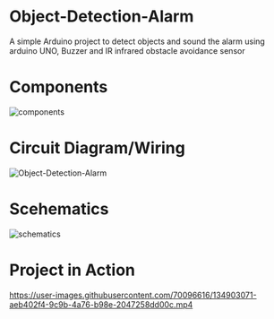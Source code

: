 # Object-Detection-Alarm
A simple Arduino project to detect objects and sound the alarm using arduino UNO, Buzzer and IR infrared obstacle avoidance sensor

# Components
![components](https://user-images.githubusercontent.com/70096616/154021224-d1f87632-e6e3-4fb4-be42-fd89a724f9b0.png)


# Circuit Diagram/Wiring 
![Object-Detection-Alarm](https://user-images.githubusercontent.com/70096616/134899013-669e4b06-e044-4cd8-941e-6013db12b3cc.png)


# Scehematics
![schematics](https://user-images.githubusercontent.com/70096616/154023388-19f2a4eb-8a5c-4c41-a688-8a24609389e2.png)


# Project in Action
https://user-images.githubusercontent.com/70096616/134903071-aeb402f4-9c9b-4a76-b98e-2047258dd00c.mp4

